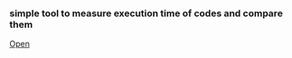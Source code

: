 ### simple tool to measure execution time of codes and compare them
[Open](https://alijany.github.io/Algorithm-exc-time-Comparator/public/index.html)
